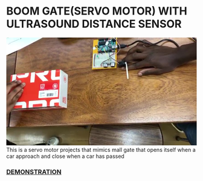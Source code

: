 # BOOM GATE(SERVO MOTOR) WITH ULTRASOUND DISTANCE SENSOR

![Board Example From Lab](./BOOM_GATE_WITH_ULTRASOUND_SENSOR/image.png)
This is a servo motor projects that mimics mall gate that opens itself when a car approach and close when a car has passed
### [DEMONSTRATION](https://youtube.com/shorts/2a7E9TBypJ0?si=PH7RSUWY3VmKHq3s)
